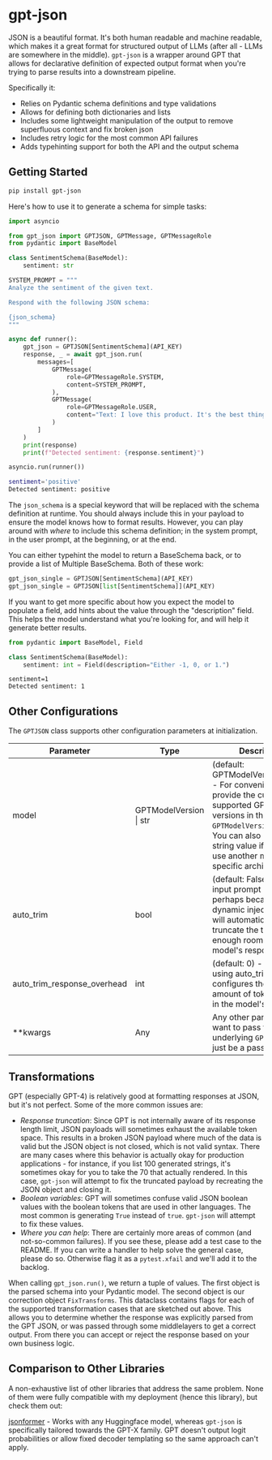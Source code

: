 # gpt-json

JSON is a beautiful format. It's both human readable and machine readable, which makes it a great format for structured output of LLMs (after all - LLMs are somewhere in the middle). `gpt-json` is a wrapper around GPT that allows for declarative definition of expected output format when you're trying to parse results into a downstream pipeline.

Specifically it:
- Relies on Pydantic schema definitions and type validations
- Allows for defining both dictionaries and lists
- Includes some lightweight manipulation of the output to remove superfluous context and fix broken json
- Includes retry logic for the most common API failures
- Adds typehinting support for both the API and the output schema

## Getting Started

```bash
pip install gpt-json
```

Here's how to use it to generate a schema for simple tasks:

```python
import asyncio

from gpt_json import GPTJSON, GPTMessage, GPTMessageRole
from pydantic import BaseModel

class SentimentSchema(BaseModel):
    sentiment: str

SYSTEM_PROMPT = """
Analyze the sentiment of the given text.

Respond with the following JSON schema:

{json_schema}
"""

async def runner():
    gpt_json = GPTJSON[SentimentSchema](API_KEY)
    response, _ = await gpt_json.run(
        messages=[
            GPTMessage(
                role=GPTMessageRole.SYSTEM,
                content=SYSTEM_PROMPT,
            ),
            GPTMessage(
                role=GPTMessageRole.USER,
                content="Text: I love this product. It's the best thing ever!",
            )
        ]
    )
    print(response)
    print(f"Detected sentiment: {response.sentiment}")

asyncio.run(runner())
```

```bash
sentiment='positive'
Detected sentiment: positive
```

The `json_schema` is a special keyword that will be replaced with the schema definition at runtime. You should always include this in your payload to ensure the model knows how to format results. However, you can play around with _where_ to include this schema definition; in the system prompt, in the user prompt, at the beginning, or at the end.

You can either typehint the model to return a BaseSchema back, or to provide a list of Multiple BaseSchema. Both of these work:

```python
gpt_json_single = GPTJSON[SentimentSchema](API_KEY)
gpt_json_single = GPTJSON[list[SentimentSchema]](API_KEY)
```

If you want to get more specific about how you expect the model to populate a field, add hints about the value through the "description" field. This helps the model understand what you're looking for, and will help it generate better results.

```python
from pydantic import BaseModel, Field

class SentimentSchema(BaseModel):
    sentiment: int = Field(description="Either -1, 0, or 1.")
```

```
sentiment=1
Detected sentiment: 1
```

## Other Configurations

The `GPTJSON` class supports other configuration parameters at initialization.

| Parameter                   | Type                   | Description                                                                                                                                                                            |
|-----------------------------|------------------------|----------------------------------------------------------------------------------------------------------------------------------------------------------------------------------------|
| model                       | GPTModelVersion \| str | (default: GPTModelVersion.GPT_4) - For convenience we provide the currently supported GPT model versions in the `GPTModelVersion` enum. You can also pass a string value if you want to use another more specific architecture.                                                                                                                                                       |
| auto_trim                   | bool                   | (default: False) - If your input prompt is too long, perhaps because of dynamic injected content, will automatically truncate the text to create enough room for the model's response. |
| auto_trim_response_overhead | int                    | (default: 0) - If you're using auto_trim, configures the max amount of tokens to allow in the model's response.                                                                        |
| **kwargs | Any | Any other parameters you want to pass to the underlying `GPT` class, will just be a passthrough. |

## Transformations

GPT (especially GPT-4) is relatively good at formatting responses at JSON, but it's not perfect. Some of the more common issues are:

- *Response truncation*: Since GPT is not internally aware of its response length limit, JSON payloads will sometimes exhaust the available token space. This results in a broken JSON payload where much of the data is valid but the JSON object is not closed, which is not valid syntax. There are many cases where this behavior is actually okay for production applications - for instance, if you list 100 generated strings, it's sometimes okay for you to take the 70 that actually rendered. In this case, `gpt-json` will attempt to fix the truncated payload by recreating the JSON object and closing it.
- *Boolean variables*: GPT will sometimes confuse valid JSON boolean values with the boolean tokens that are used in other languages. The most common is generating `True` instead of `true`. `gpt-json` will attempt to fix these values.
- *Where you can help*: There are certainly more areas of common (and not-so-common failures). If you see these, please add a test case to the README. If you can write a handler to help solve the general case, please do so. Otherwise flag it as a `pytest.xfail` and we'll add it to the backlog.

When calling `gpt_json.run()`, we return a tuple of values. The first object is the parsed schema into your Pydantic model. The second object is our correction object `FixTransforms`. This dataclass contains flags for each of the supported transformation cases that are sketched out above. This allows you to determine whether the response was explicitly parsed from the GPT JSON, or was passed through some middlelayers to get a correct output. From there you can accept or reject the response based on your own business logic.

## Comparison to Other Libraries

A non-exhaustive list of other libraries that address the same problem. None of them were fully compatible with my deployment (hence this library), but check them out:

[jsonformer](https://github.com/1rgs/jsonformer) - Works with any Huggingface model, whereas `gpt-json` is specifically tailored towards the GPT-X family. GPT doesn't output logit probabilities or allow fixed decoder templating so the same approach can't apply.
